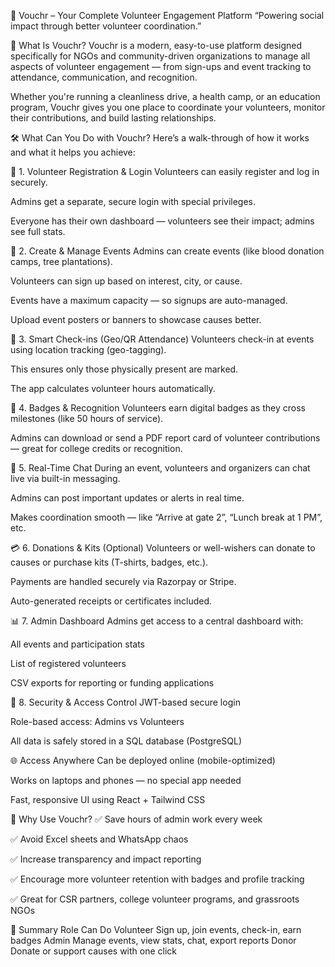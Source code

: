 🎯 Vouchr – Your Complete Volunteer Engagement Platform
“Powering social impact through better volunteer coordination.”

🧩 What Is Vouchr?
Vouchr is a modern, easy-to-use platform designed specifically for NGOs and community-driven organizations to manage all aspects of volunteer engagement — from sign-ups and event tracking to attendance, communication, and recognition.

Whether you're running a cleanliness drive, a health camp, or an education program, Vouchr gives you one place to coordinate your volunteers, monitor their contributions, and build lasting relationships.

🛠️ What Can You Do with Vouchr?
Here’s a walk-through of how it works and what it helps you achieve:

👥 1. Volunteer Registration & Login
Volunteers can easily register and log in securely.

Admins get a separate, secure login with special privileges.

Everyone has their own dashboard — volunteers see their impact; admins see full stats.

📅 2. Create & Manage Events
Admins can create events (like blood donation camps, tree plantations).

Volunteers can sign up based on interest, city, or cause.

Events have a maximum capacity — so signups are auto-managed.

Upload event posters or banners to showcase causes better.

📍 3. Smart Check-ins (Geo/QR Attendance)
Volunteers check-in at events using location tracking (geo-tagging).

This ensures only those physically present are marked.

The app calculates volunteer hours automatically.

🏅 4. Badges & Recognition
Volunteers earn digital badges as they cross milestones (like 50 hours of service).

Admins can download or send a PDF report card of volunteer contributions — great for college credits or recognition.

💬 5. Real-Time Chat
During an event, volunteers and organizers can chat live via built-in messaging.

Admins can post important updates or alerts in real time.

Makes coordination smooth — like “Arrive at gate 2”, “Lunch break at 1 PM”, etc.

💳 6. Donations & Kits (Optional)
Volunteers or well-wishers can donate to causes or purchase kits (T-shirts, badges, etc.).

Payments are handled securely via Razorpay or Stripe.

Auto-generated receipts or certificates included.

📊 7. Admin Dashboard
Admins get access to a central dashboard with:

All events and participation stats

List of registered volunteers

CSV exports for reporting or funding applications

🔐 8. Security & Access Control
JWT-based secure login

Role-based access: Admins vs Volunteers

All data is safely stored in a SQL database (PostgreSQL)

🌐 Access Anywhere
Can be deployed online (mobile-optimized)

Works on laptops and phones — no special app needed

Fast, responsive UI using React + Tailwind CSS

🧠 Why Use Vouchr?
✅ Save hours of admin work every week

✅ Avoid Excel sheets and WhatsApp chaos

✅ Increase transparency and impact reporting

✅ Encourage more volunteer retention with badges and profile tracking

✅ Great for CSR partners, college volunteer programs, and grassroots NGOs

🚀 Summary
Role	Can Do
Volunteer	Sign up, join events, check-in, earn badges
Admin	Manage events, view stats, chat, export reports
Donor	Donate or support causes with one click